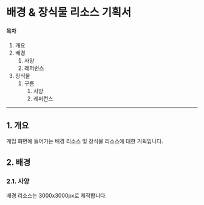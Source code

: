 # 배경 & 장식물 리소스 기획서

#### 목차

1.  개요
2.  배경
    1.  사양
    2.  레퍼런스
3.  장식물
    1.  구름
        1.  사양
        2.  레퍼런스

----

## 1. 개요

게임 화면에 들어가는 배경 리소스 및 장식물 리소스에 대한 기획입니다.

## 2. 배경

### 2.1. 사양

배경 리소스는 3000x3000px로 제작합니다.

